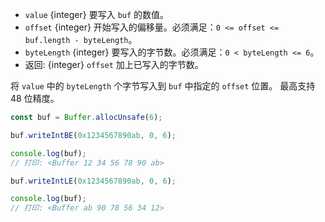 <!-- YAML
added: v0.11.15
changes:
  - version: v10.0.0
    pr-url: https://github.com/nodejs/node/pull/18395
    description: Removed `noAssert` and no implicit coercion of the offset
                 and `byteLength` to `uint32` anymore.
-->

* `value` {integer} 要写入 `buf` 的数值。
* `offset` {integer} 开始写入的偏移量。必须满足：`0 <= offset <= buf.length - byteLength`。
* `byteLength` {integer} 要写入的字节数。必须满足：`0 < byteLength <= 6`。
* 返回: {integer} `offset` 加上已写入的字节数。

将 `value` 中的 `byteLength` 个字节写入到 `buf` 中指定的 `offset` 位置。
最高支持 48 位精度。

```js
const buf = Buffer.allocUnsafe(6);

buf.writeIntBE(0x1234567890ab, 0, 6);

console.log(buf);
// 打印: <Buffer 12 34 56 78 90 ab>

buf.writeIntLE(0x1234567890ab, 0, 6);

console.log(buf);
// 打印: <Buffer ab 90 78 56 34 12>
```

